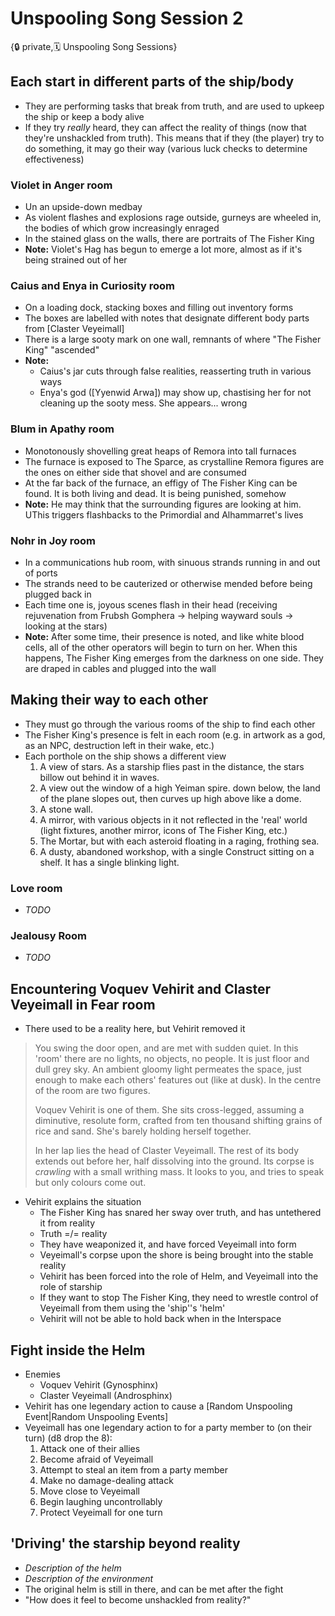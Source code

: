 # Unspooling Song Session 2

{🔒 private,🗓️ Unspooling Song Sessions}

## Each start in different parts of the ship/body
- They are performing tasks that break from truth, and are used to upkeep the ship or keep a body alive
- If they try *really* heard, they can affect the reality of things (now that they're unshackled from truth). This means that if they (the player) try to do something, it may go their way (various luck checks to determine effectiveness)

### **Violet** in **Anger room**
- Un an upside-down medbay
- As violent flashes and explosions rage outside, gurneys are wheeled in, the bodies of which grow increasingly enraged
- In the stained glass on the walls, there are portraits of The Fisher King
- **Note:** Violet's Hag has begun to emerge a lot more, almost as if it's being strained out of her

### **Caius** and **Enya** in **Curiosity room**
- On a loading dock, stacking boxes and filling out inventory forms
- The boxes are labelled with notes that designate different body parts from [Claster Veyeimall]
- There is a large sooty mark on one wall, remnants of where "The Fisher King" "ascended"
- **Note:**
  - Caius's jar cuts through false realities, reasserting truth in various ways
  - Enya's god ([Yyenwid Arwa]) may show up, chastising her for  not cleaning up the sooty mess. She appears... wrong

### **Blum** in **Apathy room**
- Monotonously shovelling great heaps of Remora into tall furnaces
- The furnace is exposed to The Sparce, as crystalline Remora figures are the ones on either side that shovel and are consumed
- At the far back of the furnace, an effigy of The Fisher King can be found. It is both living and dead. It is being punished, somehow
- **Note:** He may think that the surrounding figures are looking at him. UThis triggers flashbacks to the Primordial and Alhammarret's lives

### **Nohr** in **Joy room**
- In a communications hub room, with sinuous strands running in and out of ports
- The strands need to be cauterized or otherwise mended before being plugged back in
- Each time one is, joyous scenes flash in their head (receiving rejuvenation from Frubsh Gomphera -> helping wayward souls -> looking at the stars)
- **Note:** After some time, their presence is noted, and like white blood cells, all of the other operators will begin to turn on her. When this happens, The Fisher King emerges from the darkness on one side. They are draped in cables and plugged into the wall

## Making their way to each other
- They must go through the various rooms of the ship to find each other
- The Fisher King's presence is felt in each room (e.g. in artwork as a god, as an NPC, destruction left in their wake, etc.)
- Each porthole on the ship shows a different view
  1. A view of stars. As a starship flies past in the distance, the stars billow out behind it in waves.
  2. A view out the window of a high Yeiman spire. down below, the land of the plane slopes out, then curves up high above like a dome.
  3. A stone wall.
  4. A mirror, with various objects in it not reflected in the 'real' world (light fixtures, another mirror, icons of The Fisher King, etc.)
  5. The Mortar, but with each asteroid floating in a raging, frothing sea.
  6. A dusty, abandoned workshop, with a single Construct sitting on a shelf. It has a single blinking light.

### Love room
- *TODO*

### Jealousy Room
- *TODO*

## Encountering Voquev Vehirit and Claster Veyeimall in Fear room
- There used to be a reality here, but Vehirit removed it

> You swing the door open, and are met with sudden quiet. In this 'room' there are no lights, no objects, no people. It is just floor and dull grey sky. An ambient gloomy light permeates the space, just enough to make each others' features out (like at dusk). In the centre of the room are two figures.
> 
> Voquev Vehirit is one of them. She sits cross-legged, assuming a diminutive, resolute form, crafted from ten thousand shifting grains of rice and sand. She's barely holding herself together.
> 
> In her lap lies the head of Claster Veyeimall. The rest of its body extends out before her, half dissolving into the ground. Its corpse is *crawling* with a small writhing mass. It looks to you, and tries to speak but only colours come out.

- Vehirit explains the situation
  - The Fisher King has snared her sway over truth, and has untethered it from reality
  - Truth =/= reality
  - They have weaponized it, and have forced Veyeimall into form
  - Veyeimall's corpse upon the shore is being brought into the stable reality
  - Vehirit has been forced into the role of Helm, and Veyeimall into the role of starship
  - If they want to stop The Fisher King, they need to wrestle control of Veyeimall from them using the 'ship''s 'helm'
  - Vehirit will not be able to hold back when in the Interspace

## Fight inside the Helm
- Enemies
  - Voquev Vehirit (Gynosphinx)
  - Claster Veyeimall (Androsphinx)
- Vehirit has one legendary action to cause a [Random Unspooling Event|Random Unspooling Events]
- Veyeimall has one legendary action to for a party member to (on their turn) (d8 drop the 8):
  1. Attack one of their allies
  2. Become afraid of Veyeimall
  3. Attempt to steal an item from a party member
  4. Make no damage-dealing attack
  5. Move close to Veyeimall
  6. Begin laughing uncontrollably
  7. Protect Veyeimall for one turn

## 'Driving' the starship beyond reality
- *Description of the helm*
- *Description of the environment*
- The original helm is still in there, and can be met after the fight
- "How does it feel to become unshackled from reality?"